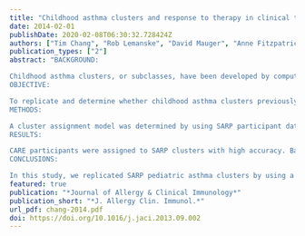 ```yaml
---
title: "Childhood asthma clusters and response to therapy in clinical trials"
date: 2014-02-01
publishDate: 2020-02-08T06:30:32.728424Z
authors: ["Tim Chang", "Rob Lemanske", "David Mauger", "Anne Fitzpatrick", "Chris Sorkness", "Stanley Szefler", "Ronald Gangnon", "David Page", "Dan Jackson", on behalf of the Childhood Asthma Research and Education (CARE) NetworkInvestigators]
publication_types: ["2"]
abstract: "BACKGROUND:

Childhood asthma clusters, or subclasses, have been developed by computational methods without evaluation of clinical utility.
OBJECTIVE:

To replicate and determine whether childhood asthma clusters previously identified computationally in the Severe Asthma Research Program (SARP) are associated with treatment responses in Childhood Asthma Research and Education (CARE) Network clinical trials.
METHODS:

A cluster assignment model was determined by using SARP participant data. A total of 611 participants 6 to 18 years old from 3 CARE trials were assigned to SARP pediatric clusters. Primary and secondary outcomes were analyzed by cluster in each trial.
RESULTS:

CARE participants were assigned to SARP clusters with high accuracy. Baseline characteristics were similar between SARP and CARE children of the same cluster. Treatment response in CARE trials was generally similar across clusters. However, with the caveat of a smaller sample size, children in the early-onset/severe-lung function cluster had best response with fluticasone/salmeterol (64% vs 23% 2.5× fluticasone and 13% fluticasone/montelukast in the Best ADd-on Therapy Giving Effective Responses trial; P = .011) and children in the early-onset/comorbidity cluster had the least clinical efficacy to treatments (eg, -0.076% change in FEV1 in the Characterizing Response to Leukotriene Receptor Antagonist and Inhaled Corticosteroid trial).
CONCLUSIONS:

In this study, we replicated SARP pediatric asthma clusters by using a separate, large clinical trials network. Early-onset/severe-lung function and early-onset/comorbidity clusters were associated with differential and limited response to therapy, respectively. Further prospective study of therapeutic response by cluster could provide new insights into childhood asthma treatment."
featured: true
publication: "*Journal of Allergy & Clinical Immunology*"
publication_short: "*J. Allergy Clin. Immunol.*"
url_pdf: chang-2014.pdf
doi: https://doi.org/10.1016/j.jaci.2013.09.002
---
```


